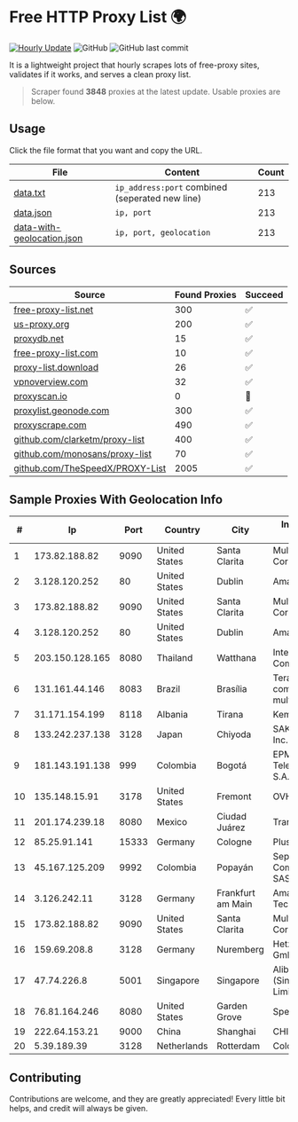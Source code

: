 
# Free HTTP Proxy List 🌍

[![Hourly Update](https://github.com/mertguvencli/http-proxy-list/actions/workflows/main.yml/badge.svg?branch=main)](https://github.com/mertguvencli/http-proxy-list/actions/workflows/main.yml)
![GitHub](https://img.shields.io/github/license/mertguvencli/http-proxy-list)
![GitHub last commit](https://img.shields.io/github/last-commit/mertguvencli/http-proxy-list)

It is a lightweight project that hourly scrapes lots of free-proxy sites, validates if it works, and serves a clean proxy list.


> Scraper found **3848** proxies at the latest update. Usable proxies are below.

## Usage

Click the file format that you want and copy the URL.


|File|Content|Count|
|----|-------|-----|
|[data.txt](https://raw.githubusercontent.com/mertguvencli/http-proxy-list/main/proxy-list/data.txt)|`ip_address:port` combined (seperated new line)|213|
|[data.json](https://raw.githubusercontent.com/mertguvencli/http-proxy-list/main/proxy-list/data.json)|`ip, port`|213|
|[data-with-geolocation.json](https://raw.githubusercontent.com/mertguvencli/http-proxy-list/main/proxy-list/data-with-geolocation.json)|`ip, port, geolocation`|213|

## Sources

|Source|Found Proxies|Succeed|
|------|-------------|-------|
|[free-proxy-list.net](https://free-proxy-list.net)|300|✅|
|[us-proxy.org](https://www.us-proxy.org)|200|✅|
|[proxydb.net](http://proxydb.net)|15|✅|
|[free-proxy-list.com](https://free-proxy-list.com/?page=&port=&type%5B%5D=http&type%5B%5D=https&up_time=0&search=Search)|10|✅|
|[proxy-list.download](https://www.proxy-list.download/HTTP)|26|✅|
|[vpnoverview.com](https://vpnoverview.com/privacy/anonymous-browsing/free-proxy-servers)|32|✅|
|[proxyscan.io](https://www.proxyscan.io)|0|🚫|
|[proxylist.geonode.com](https://proxylist.geonode.com/api/proxy-list?limit=300&page=1&sort_by=lastChecked&sort_type=desc&protocols=http,https)|300|✅|
|[proxyscrape.com](https://api.proxyscrape.com/v2/?request=displayproxies&protocol=http&timeout=10000&country=all&ssl=all&anonymity=all)|490|✅|
|[github.com/clarketm/proxy-list](https://raw.githubusercontent.com/clarketm/proxy-list/master/proxy-list-raw.txt)|400|✅|
|[github.com/monosans/proxy-list](https://raw.githubusercontent.com/monosans/proxy-list/main/proxies/http.txt)|70|✅|
|[github.com/TheSpeedX/PROXY-List](https://raw.githubusercontent.com/TheSpeedX/PROXY-List/master/http.txt)|2005|✅|


## Sample Proxies With Geolocation Info

|#|Ip|Port|Country|City|Internet Service Provider|
|-|--|----|-------|----|-------------------------|
|1|173.82.188.82|9090|United States|Santa Clarita|Multacom Corporation|
|2|3.128.120.252|80|United States|Dublin|Amazon.com, Inc.|
|3|173.82.188.82|9090|United States|Santa Clarita|Multacom Corporation|
|4|3.128.120.252|80|United States|Dublin|Amazon.com, Inc.|
|5|203.150.128.165|8080|Thailand|Watthana|Internet Thailand Company Ltd|
|6|131.161.44.146|8083|Brazil|Brasília|Teranet comunicacoes multimidia ltda|
|7|31.171.154.199|8118|Albania|Tirana|Keminet Ltd|
|8|133.242.237.138|3128|Japan|Chiyoda|SAKURA Internet Inc.|
|9|181.143.191.138|999|Colombia|Bogotá|EPM Telecomunicaciones S.A. E.S.P.|
|10|135.148.15.91|3178|United States|Fremont|OVH US LLC|
|11|201.174.239.18|8080|Mexico|Ciudad Juárez|Transtelco Inc|
|12|85.25.91.141|15333|Germany|Cologne|PlusServer GmbH|
|13|45.167.125.209|9992|Colombia|Popayán|Sepcom Comunicaciones SAS|
|14|3.126.242.11|3128|Germany|Frankfurt am Main|Amazon Technologies Inc.|
|15|173.82.188.82|9090|United States|Santa Clarita|Multacom Corporation|
|16|159.69.208.8|3128|Germany|Nuremberg|Hetzner Online GmbH|
|17|47.74.226.8|5001|Singapore|Singapore|Alibaba Cloud (Singapore) Private Limited|
|18|76.81.164.246|8080|United States|Garden Grove|Spectrum|
|19|222.64.153.21|9000|China|Shanghai|CHINANET-SH|
|20|5.39.189.39|3128|Netherlands|Rotterdam|ColoCenter b.v.|



## Contributing

Contributions are welcome, and they are greatly appreciated! Every
little bit helps, and credit will always be given.

